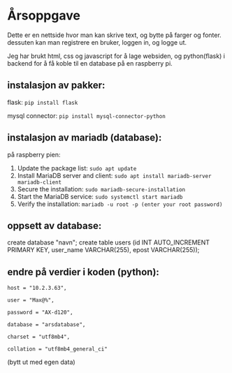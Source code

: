 # Årsoppgave
Dette er en nettside hvor man kan skrive text, og bytte på farger og fonter. dessuten kan man registrere en bruker, loggen in, og logge ut.

Jeg har brukt html, css og javascript for å lage websiden, og python(flask) i backend for å få koble til en database på en raspberry pi.

## instalasjon av pakker:
flask: `pip install flask`

mysql connector: `pip install mysql-connector-python`

## instalasjon av mariadb (database):
på raspberry pien:
1. Update the package list: `sudo apt update`
2. Install MariaDB server and client: `sudo apt install mariadb-server mariadb-client`
3. Secure the installation: `sudo mariadb-secure-installation`
4. Start the MariaDB service: `sudo systemctl start mariadb`
5. Verify the installation: `mariadb -u root -p (enter your root password)`

## oppsett av database:
create database "navn";
create table users (id INT AUTO_INCREMENT PRIMARY KEY, user_name VARCHAR(255), epost VARCHAR(255));
## endre på verdier i koden (python):
`host = "10.2.3.63",`

`user = "Max@%",`

`password = "AX-d120",`

`database = "arsdatabase",`

`charset = "utf8mb4",`

`collation = "utf8mb4_general_ci"`
  
(bytt ut med egen data)

        
